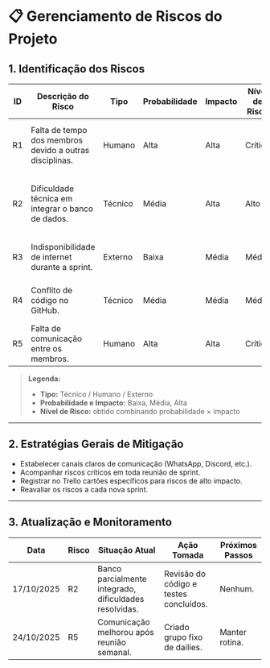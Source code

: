 # 📋 Gerenciamento de Riscos do Projeto

## 1. Identificação dos Riscos

| ID | Descrição do Risco | Tipo | Probabilidade | Impacto | Nível de Risco | Estratégia de Mitigação | Responsável |
|----|---------------------|------|----------------|----------|----------------|--------------------------|--------------|
| R1 | Falta de tempo dos membros devido a outras disciplinas. | Humano | Alta | Alta | Crítico | Planejar tarefas menores e distribuir a carga de forma equilibrada. | João |
| R2 | Dificuldade técnica em integrar o banco de dados. | Técnico | Média | Alta | Alto | Reservar tempo para estudo e dividir a tarefa com acompanhamento do professor. | Ana |
| R3 | Indisponibilidade de internet durante a sprint. | Externo | Baixa | Média | Médio | Criar plano offline de tarefas locais e sincronizar depois. | Pedro |
| R4 | Conflito de código no GitHub. | Técnico | Média | Média | Médio | Usar branches individuais e pull requests revisados. | Maria |
| R5 | Falta de comunicação entre os membros. | Humano | Alta | Alta | Crítico | Definir reuniões semanais curtas (daily meeting). | Equipe |

> **Legenda:**
> - **Tipo:** Técnico / Humano / Externo  
> - **Probabilidade e Impacto:** Baixa, Média, Alta  
> - **Nível de Risco:** obtido combinando probabilidade × impacto

---

## 2. Estratégias Gerais de Mitigação

- Estabelecer canais claros de comunicação (WhatsApp, Discord, etc.).
- Acompanhar riscos críticos em toda reunião de sprint.
- Registrar no Trello cartões específicos para riscos de alto impacto.
- Reavaliar os riscos a cada nova sprint.

---

## 3. Atualização e Monitoramento

| Data | Risco | Situação Atual | Ação Tomada | Próximos Passos |
|-------|--------|----------------|--------------|-----------------|
| 17/10/2025 | R2 | Banco parcialmente integrado, dificuldades resolvidas. | Revisão do código e testes concluídos. | Nenhum. |
| 24/10/2025 | R5 | Comunicação melhorou após reunião semanal. | Criado grupo fixo de dailies. | Manter rotina. |
